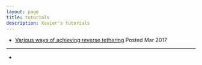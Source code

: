 ```yaml
---
layout: page
title: tutorials
description: Xavier's tutorials
---
```


- [Various ways of achieving reverse tethering](https://android.stackexchange.com/a/171049/209414) Posted Mar 2017


---

-
